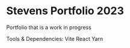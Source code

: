 # Stevens Portfolio 2023
Portfolio that is a work in progress

Tools & Dependencies:
Vite
React
Yarn
